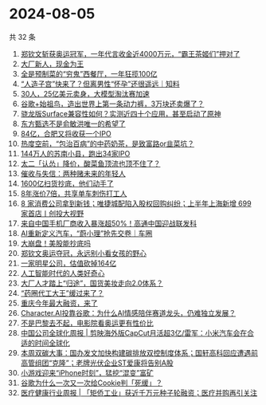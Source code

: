 # 2024-08-05

共 32 条

<!-- BEGIN 36KR -->
<!-- 最后更新时间 2024-08-05 03:01:04 +0800 -->
1. [郑钦文斩获奥运冠军，一年代言收金近4000万元，“霸王茶姬们”押对了](https://36kr.com/p/2890656696769410)
1. [大厂新人，现金为王](https://36kr.com/p/2891290218208129)
1. [全是预制菜的“穷鬼”西餐厅，一年狂揽100亿](https://36kr.com/p/2890468569864839)
1. [“人造子宫”快来了？但离男性“怀孕”还很遥远｜知料](https://36kr.com/p/2890514596043652)
1. [30人，25亿美元卖身，大模型淘汰赛加速](https://36kr.com/p/2889924309244807)
1. [谷歌+始祖鸟，造出世界上第一条动力裤，3万块还卖爆了？](https://36kr.com/p/2891322717248391)
1. [骁龙版Surface兼容性如何？实测近四十个应用，甚至启动了原神](https://36kr.com/p/2890252062251910)
1. [东方甄选不是俞敏洪唯一的希望了](https://36kr.com/p/2890312072551302)
1. [84亿，合肥又将收获一个IPO](https://36kr.com/p/2890135379729284)
1. [热度空前，“包治百病”的中药奶茶，是致富路or韭菜坑？](https://36kr.com/p/2891170995853960)
1. [144万人的苏南小县，跑出34家IPO](https://36kr.com/p/2891244754967169)
1. [太二「认怂」降价，酸菜鱼顶流也顶不住了？](https://36kr.com/p/2889917238860673)
1. [催收与失信：两种赌未来的年轻人](https://36kr.com/p/2891268735130500)
1. [1600亿扫货抄底，他们动手了](https://36kr.com/p/2889953616534402)
1. [8年涨价7倍，共享单车刺伤打工人](https://36kr.com/p/2891295520742017)
1. [8 家消费公司拿到新钱；唯捷城配陷入股权回购纠纷；上半年上海新增 699 家首店丨创投大视野](https://36kr.com/p/2889839856605830)
1. [来自中国手机厂商收入暴涨超50%！高通中国迎战联发科](https://36kr.com/p/2890493311605379)
1. [AI重新定义汽车，“蔚小理”抢先交卷｜车圈](https://36kr.com/p/2890595356678787)
1. [大崩盘！美股能抄底吗](https://36kr.com/p/2890227478076036)
1. [郑钦文奥运夺冠，永远别小看女孩的野心](https://36kr.com/p/2891759773801097)
1. [一家明星公司，估值砍掉164亿](https://36kr.com/p/2891236578253696)
1. [人工智能时代的人类好奇心](https://36kr.com/p/2874360828465541)
1. [大厂人才踏上“归途”，国货美妆走向2.0体系？](https://36kr.com/p/2890321804057218)
1. [“药圈代工大王”缓过来了？](https://36kr.com/p/2891378009594496)
1. [重庆今年最大融资，来了](https://36kr.com/p/2890196881906311)
1. [Character.AI投靠谷歌：为什么AI情感陪伴赛道龙头，仍难独立发展？](https://36kr.com/p/2890267076860803)
1. [不是巴黎去不起，电影院看奥运更有性价比](https://36kr.com/p/2891614323628935)
1. [中国公司全球化周报 | 剪映海外版CapCut月活超3亿/雷军：小米汽车会在合适的时间全球化](https://36kr.com/p/2890059428060036)
1. [本周双碳大事：国办发文加快构建碳排放双控制度体系；国轩高科回应遭遇前高管组团“克隆”；老牌光伏企业ST爱康将告别A股](https://36kr.com/p/2890598976494208)
1. [小游戏迎来“iPhone时刻”，猛挖“混变”富矿](https://36kr.com/p/2891176317721728)
1. [谷歌为什么一次又一次给Cookie判「死缓」？](https://36kr.com/p/2891231258008961)
1. [医疗健康行业周报 | 「矩侨工业」获近千万元种子轮融资；医疗并购再引关注](https://36kr.com/p/2891844100496265)
<!-- END 36KR -->